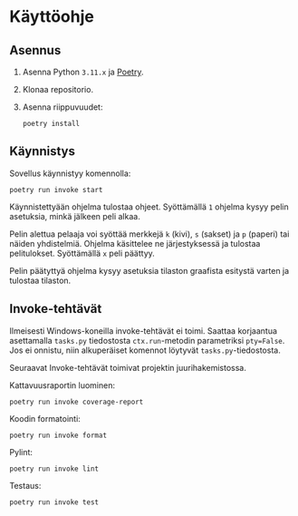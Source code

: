 # Käyttöohje

## Asennus

1. Asenna Python `3.11.x` ja [Poetry](https://python-poetry.org/).
2. Klonaa repositorio.
3. Asenna riippuvuudet:

    ```shell
    poetry install
    ```

## Käynnistys

Sovellus käynnistyy komennolla:

```shell
poetry run invoke start
```

Käynnistettyään ohjelma tulostaa ohjeet.
Syöttämällä `1` ohjelma kysyy pelin asetuksia, minkä jälkeen peli alkaa.

Pelin alettua pelaaja voi syöttää merkkejä `k` (kivi), `s` (sakset) ja `p` (paperi) tai näiden yhdistelmiä.
Ohjelma käsittelee ne järjestyksessä ja tulostaa pelitulokset.
Syöttämällä `x` peli päättyy.

Pelin päätyttyä ohjelma kysyy asetuksia tilaston graafista esitystä varten ja tulostaa tilaston.

## Invoke-tehtävät

Ilmeisesti Windows-koneilla invoke-tehtävät ei toimi.
Saattaa korjaantua asettamalla `tasks.py` tiedostosta `ctx.run`-metodin parametriksi `pty=False`.
Jos ei onnistu, niin alkuperäiset komennot löytyvät `tasks.py`-tiedostosta.

Seuraavat Invoke-tehtävät toimivat projektin juurihakemistossa.

Kattavuusraportin luominen:

```shell
poetry run invoke coverage-report
```

Koodin formatointi:

```shell
poetry run invoke format
```

Pylint:

```shell
poetry run invoke lint
```

Testaus:

```shell
poetry run invoke test
```
